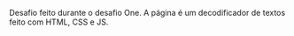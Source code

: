 Desafio feito durante o desafio One. 
A página é um decodificador de textos feito com HTML, CSS e JS.
